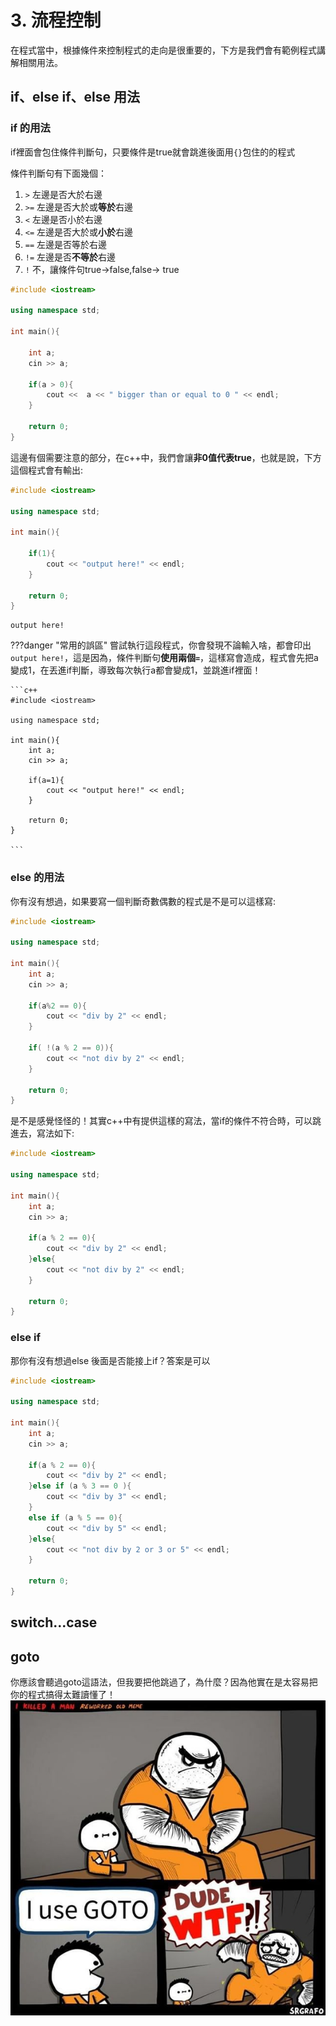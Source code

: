 # 3. 流程控制

在程式當中，根據條件來控制程式的走向是很重要的，下方是我們會有範例程式講解相關用法。

## if、else if、else 用法


### if 的用法

if裡面會包住條件判斷句，只要條件是true就會跳進後面用``{}``包住的的程式

條件判斷句有下面幾個：

1. ``>`` 左邊是否大於右邊
2. ``>=`` 左邊是否大於或**等於**右邊
3. ``<`` 左邊是否小於右邊
4. ``<=`` 左邊是否大於或**小於**右邊
5. ``==`` 左邊是否等於右邊
6. ``!=`` 左邊是否**不等於**右邊
7. ``!`` 不，讓條件句true->false,false-> true


```c++
#include <iostream>

using namespace std;

int main(){

    int a;
    cin >> a;

    if(a > 0){
        cout <<  a << " bigger than or equal to 0 " << endl;
    }

    return 0;
}

```

這邊有個需要注意的部分，在c++中，我們會讓**非0值代表true**，也就是說，下方這個程式會有輸出:

```c++
#include <iostream>

using namespace std;

int main(){

    if(1){
        cout << "output here!" << endl;
    }

    return 0;
}

```
``` title="output"
output here!
```

???danger "常用的誤區"
    嘗試執行這段程式，你會發現不論輸入啥，都會印出``output here!``，這是因為，條件判斷句**使用兩個``=``**，這樣寫會造成，程式會先把a變成1，在丟進if判斷，導致每次執行a都會變成1，並跳進if裡面！

    ```c++
    #include <iostream>

    using namespace std;

    int main(){
        int a;
        cin >> a;

        if(a=1){
            cout << "output here!" << endl;
        }

        return 0;
    }

    ```

### else 的用法

你有沒有想過，如果要寫一個判斷奇數偶數的程式是不是可以這樣寫:

```c++
#include <iostream>

using namespace std;

int main(){
    int a;
    cin >> a;

    if(a%2 == 0){
        cout << "div by 2" << endl;
    }

    if( !(a % 2 == 0)){
        cout << "not div by 2" << endl;
    }

    return 0;
}

```
是不是感覺怪怪的！其實c++中有提供這樣的寫法，當if的條件不符合時，可以跳進去，寫法如下:

```c++
#include <iostream>

using namespace std;

int main(){
    int a;
    cin >> a;

    if(a % 2 == 0){
        cout << "div by 2" << endl;
    }else{
        cout << "not div by 2" << endl;
    }

    return 0;
}

```

### else if

那你有沒有想過else 後面是否能接上if？答案是可以

```c++
#include <iostream>

using namespace std;

int main(){
    int a;
    cin >> a;

    if(a % 2 == 0){
        cout << "div by 2" << endl;
    }else if (a % 3 == 0 ){
        cout << "div by 3" << endl;
    }
    else if (a % 5 == 0){
        cout << "div by 5" << endl;
    }else{
        cout << "not div by 2 or 3 or 5" << endl;
    }

    return 0;
}

```

## switch...case

## goto
你應該會聽過goto這語法，但我要把他跳過了，為什麼？因為他實在是太容易把你的程式搞得太難讀懂了！
![](../media/3/wtf.jpg)